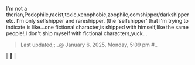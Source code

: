 I'm not a therian,Pedophile,racist,toxic,xenophobic,zoophile,comshipper/darkshipper etc. I'm only selfshipper and rareshipper. (the 'selfshipper' that I'm trying to indicate is like...one fictional character,is shipped with himself,like the same people!,I don't ship myself with fictional characters,yuck...

>Last updated;; _@ January 6, 2025, Monday, 5:09 pm #..

| 🧩 |